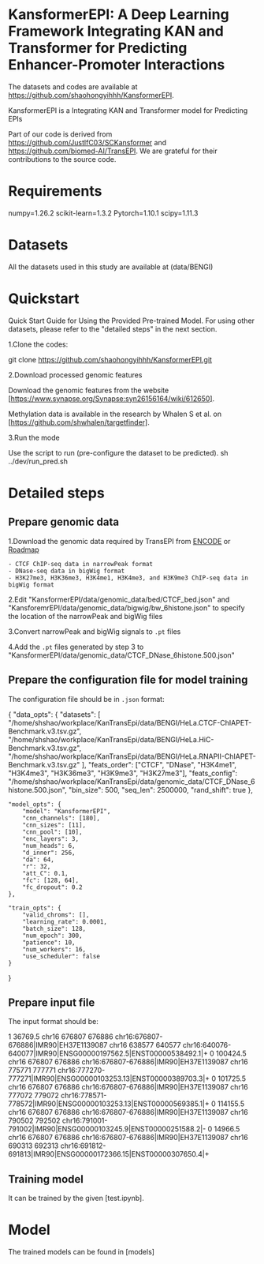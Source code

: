 # KansformerEPI: A Deep Learning Framework Integrating KAN and Transformer for Predicting Enhancer-Promoter Interactions

The datasets and codes are available at https://github.com/shaohongyihhh/KansformerEPI.

KansformerEPI is a Integrating KAN and Transformer model for Predicting EPIs

Part of our code is derived from https://github.com/JustlfC03/SCKansformer and https://github.com/biomed-AI/TransEPI. 
We are grateful for their contributions to the source code.

# Requirements

numpy=1.26.2
scikit-learn=1.3.2 
Pytorch=1.10.1
scipy=1.11.3

# Datasets  

All the datasets used in this study are available at (data/BENGI)

# Quickstart

Quick Start Guide for Using the Provided Pre-trained Model. For using other datasets, please refer to the "detailed steps" in the next section.

1.Clone the codes:

git clone https://github.com/shaohongyihhh/KansformerEPI.git 

2.Download processed genomic features

Download the genomic features from the website [https://www.synapse.org/Synapse:syn26156164/wiki/612650].

Methylation data is available in the research by Whalen S et al. on [https://github.com/shwhalen/targetfinder].

3.Run the mode

Use the script to run (pre-configure the dataset to be predicted).
sh ../dev/run_pred.sh

# Detailed steps

## Prepare genomic data 

1.Download the genomic data required by TransEPI from [ENCODE](https://www.encodeproject.org/) or
 [Roadmap](https://egg2.wustl.edu/roadmap/web_portal/processed_data.html#ChipSeq_DNaseSeq)

    - CTCF ChIP-seq data in narrowPeak format
    - DNase-seq data in bigWig format
    - H3K27me3, H3K36me3, H3K4me1, H3K4me3, and H3K9me3 ChIP-seq data in bigWig format

2.Edit "KansformerEPI/data/genomic_data/bed/CTCF_bed.json" and "KansforemrEPI/data/genomic_data/bigwig/bw_6histone.json" 
to specify the location of the narrowPeak and bigWig files 

3.Convert narrowPeak and bigWig signals to `.pt` files 

4.Add the `.pt` files generated by step 3 to "KansformerEPI/data/genomic_data/CTCF_DNase_6histone.500.json"

## Prepare the configuration file for model training

The configuration file should be in `.json` format:

{
    "data_opts": {
        "datasets": [
            "/home/shshao/workplace/KanTransEpi/data/BENGI/HeLa.CTCF-ChIAPET-Benchmark.v3.tsv.gz",
            "/home/shshao/workplace/KanTransEpi/data/BENGI/HeLa.HiC-Benchmark.v3.tsv.gz",
            "/home/shshao/workplace/KanTransEpi/data/BENGI/HeLa.RNAPII-ChIAPET-Benchmark.v3.tsv.gz"
        ],
        "feats_order": ["CTCF", "DNase", "H3K4me1", "H3K4me3", "H3K36me3", "H3K9me3",  "H3K27me3"],
        "feats_config": "/home/shshao/workplace/KanTransEpi/data/genomic_data/CTCF_DNase_6histone.500.json",
        "bin_size": 500,
        "seq_len": 2500000,
        "rand_shift": true
    },

    "model_opts": {
        "model": "KansformerEPI",
        "cnn_channels": [180],
        "cnn_sizes": [11],
        "cnn_pool": [10],
        "enc_layers": 3,
        "num_heads": 6,
        "d_inner": 256,
        "da": 64,
        "r": 32,
        "att_C": 0.1,
        "fc": [128, 64],
        "fc_dropout": 0.2
    },

    "train_opts": {
        "valid_chroms": [],
        "learning_rate": 0.0001,
        "batch_size": 128,
        "num_epoch": 300,
        "patience": 10,
        "num_workers": 16,
        "use_scheduler": false
    }
}

## Prepare input file

The input format should be:

1	36769.5	    chr16	676807	676886	chr16:676807-676886|IMR90|EH37E1139087	chr16	638577	640577	chr16:640076-640077|IMR90|ENSG00000197562.5|ENST00000538492.1|+
0	100424.5	chr16	676807	676886	chr16:676807-676886|IMR90|EH37E1139087	chr16	775771	777771	chr16:777270-777271|IMR90|ENSG00000103253.13|ENST00000389703.3|+
0	101725.5	chr16	676807	676886	chr16:676807-676886|IMR90|EH37E1139087	chr16	777072	779072	chr16:778571-778572|IMR90|ENSG00000103253.13|ENST00000569385.1|+
0	114155.5	chr16	676807	676886	chr16:676807-676886|IMR90|EH37E1139087	chr16	790502	792502	chr16:791001-791002|IMR90|ENSG00000103245.9|ENST00000251588.2|-
0	14966.5  	chr16	676807	676886	chr16:676807-676886|IMR90|EH37E1139087	chr16	690313	692313	chr16:691812-691813|IMR90|ENSG00000172366.15|ENST00000307650.4|+

## Training model

It can be trained by the given [test.ipynb].

# Model

The trained models can be found in [models]

